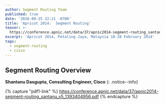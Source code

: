 ```yaml
---
author: Segment Routing Team
published: true
date: '2016-09-25 22:21 -0700'
title: 'Apricot 2014:  Segment Routing'
teaser: >-
  https://conference.apnic.net/data/37/apnic2014-segment-routing_santanu_v5_1393404956.pdf
excerpt: 'Apricot 2014, Petaling Jaya, Malaysia 18-28 February 2014'
tags:
  - segment-routing
  - cisco
---
```


## Segment Routing Overview  

**Shantanu Dasgupta, Consulting Engineer, Cisco**
{: .notice--info}

{% capture "pdf1-link" %}
https://conference.apnic.net/data/37/apnic2014-segment-routing_santanu_v5_1393404956.pdf
{% endcapture %}

<div id="pdf1"></div>
<script>
        PDFObject.embed("{{ pdf1-link }}",
                        "#pdf1",
                        {height: "500px"});
</script>
